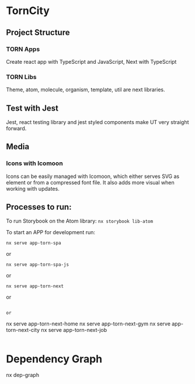 # TornCity

## Project Structure

### TORN Apps

Create react app with TypeScript and JavaScript, Next with TypeScript

### TORN Libs

Theme, atom, molecule, organism, template, util are next libraries.

## Test with Jest

Jest, react testing library and jest styled components make UT very straight forward.

## Media

### Icons with Icomoon

Icons can be easily managed with Icomoon, which either serves SVG as element or from a compressed font file. It also adds more visual when working with updates.

## Processes to run:

To run Storybook on the Atom library:
`nx storybook lib-atom`

To start an APP for development run:

```
nx serve app-torn-spa
```

or

```
nx serve app-torn-spa-js
```

or

```
nx serve app-torn-next
```

or

```

or

```

nx serve app-torn-next-home
nx serve app-torn-next-gym
nx serve app-torn-next-city
nx serve app-torn-next-job

```

```

# Dependency Graph

nx dep-graph
